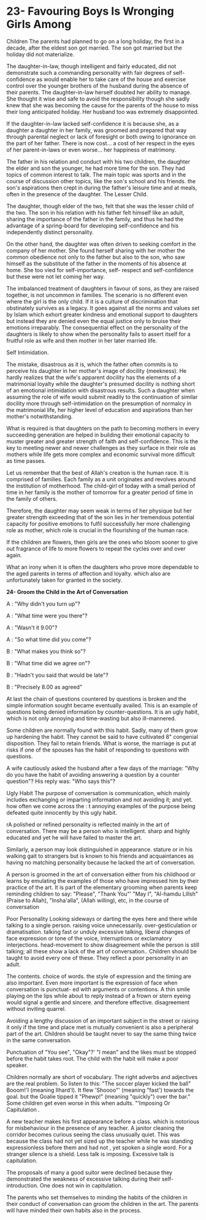 23- Favouring Boys Is Wronging Girls Among
==========================================

Children The parents had planned to go on a long holiday, the first in
a decade, after the eldest son got married. The son got married but the
holiday did not materialize.

The daughter-in-Iaw, though intelligent and fairly educated, did not
demonstrate such a commanding personality with fair degrees of
self-confidence as would enable her to take care of the house and
exercise control over the younger brothers of the husband during the
absence of their parents. The daughter-in-Iaw herself doubted her
ability to manage. She thought it wise and safe to avoid the
responsibility though she sadly knew that she was becoming the cause for
the parents of the house to miss their long anticipated holiday. Her
husband too was extremely disappointed.

If the daughter-in-law lacked self-confidence it is because she, as a
daughter a daughter in her family, was groomed and prepared that way
through parental neglect or lack of foresight or both owing to ignorance
on the part of her father. There is now cost… a cost of her respect in
the eyes of her parent-in-laws or even worse… her happiness of
matrimony.

The father in his relation and conduct with his two children, the
daughter the elder and son the younger, he had more time for the son.
They had topics of common interest to talk. The main topic was sports
and in the course of discussion other topics, like the son's school and
his friends. the son's aspirations then crept in during the father's
leisure time and at meals, often in the presence of the daughter. The
Lesser Child.

The daughter, though elder of the two, felt that she was the lesser
child of the two. The son in his relation with his father felt himself
like an adult, sharing the importance of the father in the family, and
thus he had the advantage of a spring-board for developing
self-confidence and his independently distinct personality.

On the other hand, the daughter was often driven to seeking comfort in
the company of her mother. She found herself sharing with her mother the
common obedience not only to the father but also to the son, who saw
himself as the substitute of the father in the moments of his absence at
home. She too vied for self-importance, self- respect and
self-confidence but these were not let coming her way.

The imbalanced treatment of daughters in favour of sons, as they are
raised together, is not uncommon in families. The scenario is no
different even where the girl is the only child. If it is a culture of
discrimination that obstinately survives as a legacy. It goes against
all the norms and values set by Islam which exhort greater kindness and
emotional support to daughters but instead they are denied even the
equal justice only to bruise their emotions irreparably. The
consequential effect on the personality of the daughters is likely to
show when the personality fails to assert itself for a fruitful role as
wife and then mother in her later married life.

Self Intimidation.

The mistake, disastrous as it is, which the father often commits is to
perceive his daughter in her mother's image of docility {meekness). He
hardly realizes that the wife's apparent docility has the elements of a
matrimonial loyalty while the daughter's presumed docility is nothing
short of an emotional intimidation with disastrous results. Such a
daughter when assuming the role of wife would submit readily to the
continuation of similar docility more through self-intimidation on the
presumption of normalcy in the matrimonial life, her higher level of
education and aspirations than her mother's notwithstanding.

What is required is that daughters on the path to becoming mothers in
every succeeding generation are helped in building their emotional
capacity to muster greater and greater strength of faith and
self-confidence. This is the key to meeting newer and newer challenges
as they surface in their role as mothers while life gets more complex
and economic survival more difficult as time passes.

Let us remember that the best of Allah's creation is the human race. It
is comprised of families. Each family as a unit originates and revolves
around the institution of motherhood. The child-girl of today with a
small period of time in her family is the mother of tomorrow for a
greater period of time in the family of others.

Therefore, the daughter may seem weak in terms of her physique but her
greater strength exceeding that of the son lies in her tremendous
potential capacity for positive emotions to fulfil successfully her more
challenging role as mother, which role is crucial in the flourishing of
the human race.

If the children are flowers, then girls are the ones who bloom sooner
to give out fragrance of life to more flowers to repeat the cycles over
and over again.

What an irony when it is often the daughters who prove more dependable
to the aged parents in terms of affection and loyalty. which also are
unfortunately taken for granted in the society.


**24- Groom the Child in the Art of Conversation**

A : "Why didn't you turn up"?

A : "What time were you there"?

A : "Wasn't it 9.00"?

A : "So what time did you come"?

B : "What makes you think so"?

B : "What time did we agree on"?

B : "Hadn't you said that would be late"?

B : "Precisely 8.00 as agreed"

At last the chain of questions countered by questions is broken and the
simple information sought became eventually availed. This is an example
of questions being denied information by counter-questions. It is an
ugly habit, which is not only annoying and time-wasting but also
ill-mannered.

Some children are normally found with this habit. Sadly, many of them
grow up hardening the habit. They cannot be said to have cultivated 8"
congenial disposition. They fail to retain friends. What is worse, the
marriage is put at risks if one of the spouses has the habit of
responding to questions with questions.

A wife cautiously asked the husband after a few days of the marriage:
"Why do you have the habit of avoiding answering a question by a counter
question"? His reply was: "Who says this"?

Ugly Habit The purpose of conversation is communication, which mainly
includes exchanging or imparting information and not avoiding it; and
yet. how often we come across the : t annoying examples of the purpose
being defeated quite innocently by this ugly habit.

rA polished or refined personality is reflected mainly in the art of
conversation. There may be a person who is intelligent. sharp and highly
educated and yet he will have failed to master the art.

Similarly, a person may look distinguished in appearance. stature or in
his walking gait to strangers but is known to his friends and
acquaintances as having no matching personality because he lacked the
art of conversation.

A person is groomed in the art of conversation either from his
childhood or learns by emulating the examples of those who have
impressed him by their practice of the art. It is part of the elementary
grooming when parents keep reminding children to say: "Please", "Thank
You"' "May I", "Al-hamdu Lillsh" (Praise to Allah), "Insha'alla", (Allah
willing), etc, in the course of conversation

Poor Personality Looking sideways or darting the eyes here and there
while talking to a single person. raising voice unnecessarily.
over-gesticulation or dramatisation. talking fast or unduly excessive
talking, liberal changes of face expression or tone of the voice,
interruptions or exclamatory interjections. head-movement to show
disagreement while the person is still talking; all these show a lack of
the art of conversation.. Children should be taught to avoid every one
of these. They reflect a poor personality in an adult.

The contents. choice of words. the style of expression and the timing
are also important. Even more important is the expression of face when
conversation is punctuat- ed with arguments or contentions. A thin smile
playing on the lips while about to reply instead of a frown or stern
eyeing would signal a gentle and sincere. and therefore effective.
disagreement without inviting quarrel.

Avoiding a lengthy discussion of an important subject in the street or
raising it only if the time and place met is mutually convenient is also
a peripheral part of the art. Children should be taught never to say the
same thing twice in the same conversation.

Punctuation of "You see", "Okay"?' "I mean" and the likes must be
stopped before the habit takes root. The child with the habit will make
a poor speaker.

Children normally are short of vocabulary. The right adverbs and
adjectives are the real problem. So listen to this: "The soccer player
kicked the ball" Booom!'I (meaning IIhard'l). It flew 'Shoooo"' (meaning
"fast') towards the goal. but the Goalie tipped it "Phewp!" (meaning
"quickly") over the bar." Some children get even worse in this when
adults. "'Imposing Or Capitulation .

A new teacher makes his first appearance before a class. which is
notorious for misbehaviour in the presence of any teacher. A janitor
cleaning the corridor becomes curious seeing the class unusually quiet.
This was because the class had not yet sized up the teacher while he was
standing expressionless before them and had not , yet spoken a single
word. For a stranger silence is a shield. Less talk is imposing.
Excessive talk is capitulation.

The proposals of many a good suitor were declined because they
demonstrated the weakness of excessive talking during their self-
introduction. One does not win in capitulation.

The parents who set themselves to minding the habits of the children in
their conduct of conversation can groom the children in the art. The
parents will have minded their own habits also in the process.


